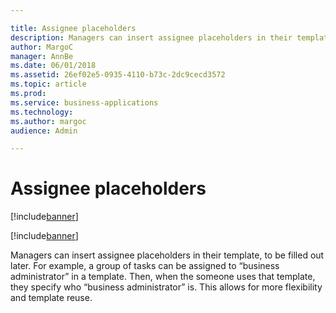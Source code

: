 ```yaml
---

title: Assignee placeholders
description: Managers can insert assignee placeholders in their template, to be filled out later.
author: MargoC
manager: AnnBe
ms.date: 06/01/2018
ms.assetid: 26ef02e5-0935-4110-b73c-2dc9cecd3572
ms.topic: article
ms.prod: 
ms.service: business-applications
ms.technology: 
ms.author: margoc
audience: Admin

---
```

#  Assignee placeholders

[!include[banner](../../../includes/banner.md)]

[!include[banner](../../../includes/public-preview.md)]

Managers can insert assignee placeholders in their template, to be filled out
later. For example, a group of tasks can be assigned to “business administrator”
in a template. Then, when the someone uses that template, they specify who
“business administrator” is. This allows for more flexibility and template
reuse.
